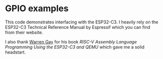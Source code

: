 # GPIO examples

This code demonstrates interfacing with the ESP32-C3. I heavily rely on the ESP32-C3 Technical Reference Manual by Espressif which you can find from their website.

I also thank [Warren Gay](https://github.com/ve3wwg) for his book _RISC-V Assembly Language Programming Using the ESP32-C3 and QEMU_ which gave me a solid headstart.
